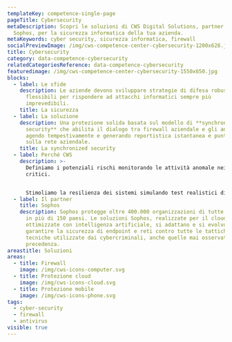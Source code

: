 ```yaml
---
templateKey: competence-single-page
pageTitle: Cybersecurity
metaDescription: Scopri le soluzioni di CWS Digital Solutions, partner di
  Sophos, per la sicurezza informatica della tua azienda.
metaKeywords: cyber security, sicurezza informatica, firewall
socialPreviewImage: /img/cws-competence-center-cybersecurity-1200x628.jpg
title: Cybersecurity
category: data-competence-cybersecurity
relatedCategoriesReference: data-competence-cybersecurity
featuredimage: /img/cws-competence-center-cybersecurity-1550x650.jpg
blocks:
  - label: Le sfide
    description: Le aziende devono sviluppare strategie di difesa robuste e
      flessibili per rispondere ad attacchi informatici sempre più
      imprevedibili.
    title: La sicurezza
  - label: La soluzione
    description: Una protezione solida basata sul modello di **synchronized
      security** che abilita il dialogo tra firewall aziendale e gli antivirus
      agendo tempestivamente e generando reportistica istantanea e puntuale
      sulla rete aziendale.
    title: La synchronized security
  - label: Perché CWS
    description: >-
      Definiamo i potenziali rischi monitorando le attività anomale nei punti
      critici.​


      Stimoliamo la resilienza dei sistemi simulando test realistici di aggressione per far emergere le criticità su cui apportare miglioramenti.
  - label: Il partner
    title: Sophos
    description: Sophos protegge oltre 400.000 organizzazioni di tutte le dimensioni
      in più di 150 paesi. Le soluzioni Sophos, realizzate per il cloud e
      ottimizzate con intelligenza artificiale, si adattano e si evolvono per
      garantire la sicurezza di endpoint e reti contro tutte le tattiche e le
      tecniche utilizzate dai cybercriminali, anche quelle mai osservate in
      precedenza.
areastitle: Soluzioni
areas:
  - title: Firewall
    image: /img/cws-icons-computer.svg
  - title: Protezione cloud
    image: /img/cws-icons-cloud.svg
  - title: Protezione mobile
    image: /img/cws-icons-phone.svg
tags:
  - cyber-security
  - firewall
  - antivirus
visible: true
---
```

